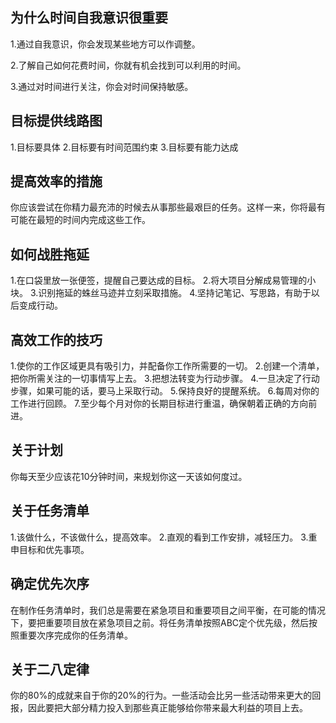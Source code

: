 ## 为什么时间自我意识很重要
1.通过自我意识，你会发现某些地方可以作调整。

2.了解自己如何花费时间，你就有机会找到可以利用的时间。

3.通过对时间进行关注，你会对时间保持敏感。

## 目标提供线路图
1.目标要具体
2.目标要有时间范围约束
3.目标要有能力达成

## 提高效率的措施
你应该尝试在你精力最充沛的时候去从事那些最艰巨的任务。这样一来，你将最有可能在最短的时间内完成这些工作。

## 如何战胜拖延
1.在口袋里放一张便签，提醒自己要达成的目标。
2.将大项目分解成易管理的小块。
3.识别拖延的蛛丝马迹并立刻采取措施。
4.坚持记笔记、写思路，有助于以后变成行动。

## 高效工作的技巧
1.使你的工作区域更具有吸引力，并配备你工作所需要的一切。
2.创建一个清单，把你所需关注的一切事情写上去。
3.把想法转变为行动步骤。
4.一旦决定了行动步骤，如果可能的话，要马上采取行动。
5.保持良好的提醒系统。
6.每周对你的工作进行回顾。
7.至少每个月对你的长期目标进行重温，确保朝着正确的方向前进。

## 关于计划
你每天至少应该花10分钟时间，来规划你这一天该如何度过。


## 关于任务清单
1.该做什么，不该做什么，提高效率。
2.直观的看到工作安排，减轻压力。
3.重申目标和优先事项。

## 确定优先次序
在制作任务清单时，我们总是需要在紧急项目和重要项目之间平衡，在可能的情况下，要把重要项目放在紧急项目之前。将任务清单按照ABC定个优先级，然后按照重要次序完成你的任务清单。

## 关于二八定律
你的80%的成就来自于你的20%的行为。一些活动会比另一些活动带来更大的回报，因此要把大部分精力投入到那些真正能够给你带来最大利益的项目上去。

